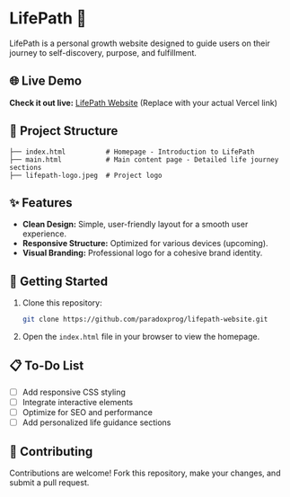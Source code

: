 # LifePath 🌱

LifePath is a personal growth website designed to guide users on their journey to self-discovery, purpose, and fulfillment.

## 🌐 Live Demo

**Check it out live:** [LifePath Website](https://your-vercel-link.com) (Replace with your actual Vercel link)

## 📁 Project Structure

```
├── index.html          # Homepage - Introduction to LifePath
├── main.html           # Main content page - Detailed life journey sections
├── lifepath-logo.jpeg  # Project logo
```

## ✨ Features

* **Clean Design:** Simple, user-friendly layout for a smooth user experience.
* **Responsive Structure:** Optimized for various devices (upcoming).
* **Visual Branding:** Professional logo for a cohesive brand identity.

## 🚀 Getting Started

1. Clone this repository:

   ```bash
   git clone https://github.com/paradoxprog/lifepath-website.git
   ```
2. Open the `index.html` file in your browser to view the homepage.

## 📋 To-Do List

* [ ] Add responsive CSS styling
* [ ] Integrate interactive elements
* [ ] Optimize for SEO and performance
* [ ] Add personalized life guidance sections

## 🤝 Contributing

Contributions are welcome! Fork this repository, make your changes, and submit a pull request.

